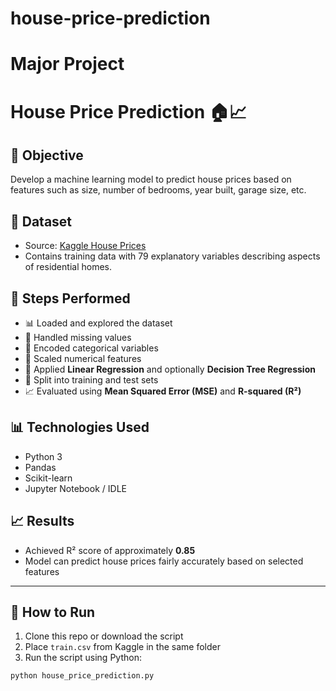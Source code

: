 # house-price-prediction
# Major Project
# House Price Prediction 🏠📈

## 📌 Objective
Develop a machine learning model to predict house prices based on features such as size, number of bedrooms, year built, garage size, etc.

## 📂 Dataset
- Source: [Kaggle House Prices](https://www.kaggle.com/competitions/house-prices-advanced-regression-techniques)
- Contains training data with 79 explanatory variables describing aspects of residential homes.

## 🔧 Steps Performed

- 📊 Loaded and explored the dataset
- 🧹 Handled missing values
- 🔢 Encoded categorical variables
- 📏 Scaled numerical features
- 🤖 Applied **Linear Regression** and optionally **Decision Tree Regression**
- 🧪 Split into training and test sets
- 📈 Evaluated using **Mean Squared Error (MSE)** and **R-squared (R²)**

## 📊 Technologies Used

- Python 3
- Pandas
- Scikit-learn
- Jupyter Notebook / IDLE

## 📈 Results

- Achieved R² score of approximately **0.85**
- Model can predict house prices fairly accurately based on selected features

---

## 📎 How to Run

1. Clone this repo or download the script
2. Place `train.csv` from Kaggle in the same folder
3. Run the script using Python:

```bash
python house_price_prediction.py
